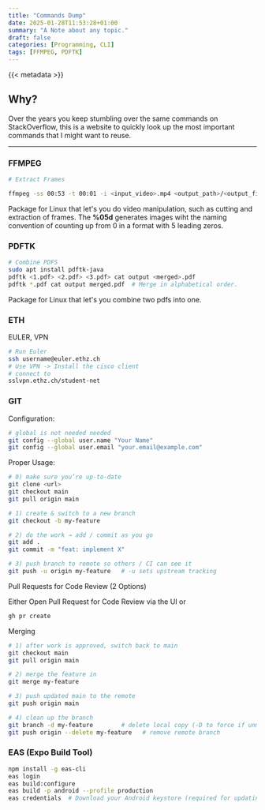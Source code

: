 ```yaml
---
title: "Commands Dump"
date: 2025-01-28T11:53:28+01:00
summary: "A Note about any topic."
draft: false
categories: [Programming, CLI]
tags: [FFMPEG, PDFTK]
---
```


{{< metadata >}}

## Why?

Over the years you keep stumbling over the same commands on StackOverflow, this is a website to quickly look up the most important commands that I might want to reuse.

***

### FFMPEG

```bash
# Extract Frames

ffmpeg -ss 00:53 -t 00:01 -i <input_video>.mp4 <output_path>/<output_file_name>%05d.png
```

Package for Linux that let's you do video manipulation, such as cutting and extraction of frames. The **%05d** generates images wiht the naming convention of counting up from 0 in a format with 5 leading zeros.

### PDFTK

```bash
# Combine PDFS
sudo apt install pdftk-java
pdftk <1.pdf> <2.pdf> <3.pdf> cat output <merged>.pdf
pdftk *.pdf cat output merged.pdf  # Merge in alphabetical order.
```

Package for Linux that let's you combine two pdfs into one.

### ETH

EULER, VPN

```bash
# Run Euler
ssh username@euler.ethz.ch
# Use VPN -> Install the cisco client
# connect to
sslvpn.ethz.ch/student-net
```

### GIT

Configuration:

```bash
# global is not needed needed
git config --global user.name "Your Name"
git config --global user.email "your.email@example.com"
```

Proper Usage:

```bash
# 0) make sure you’re up-to-date
git clone <url>
git checkout main
git pull origin main

# 1) create & switch to a new branch
git checkout -b my-feature

# 2) do the work → add / commit as you go
git add .
git commit -m "feat: implement X"

# 3) push branch to remote so others / CI can see it
git push -u origin my-feature   # -u sets upstream tracking
```
Pull Requests for Code Review (2 Options)

Either Open Pull Request for Code Review via the UI or 
```bash
gh pr create
```

Merging

```bash
# 1) after work is approved, switch back to main
git checkout main
git pull origin main

# 2) merge the feature in
git merge my-feature

# 3) push updated main to the remote
git push origin main

# 4) clean up the branch
git branch -d my-feature        # delete local copy (-D to force if unmerged)
git push origin --delete my-feature   # remove remote branch
```

### EAS (Expo Build Tool)

```bash
npm install -g eas-cli
eas login 
eas build:configure
eas build -p android --profile production
eas credentials  # Download your Android keystore (required for updating app on Play Store)
```
